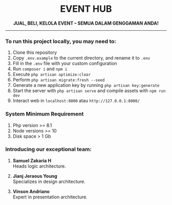 <h1 style="text-align: center; text-transform: uppercase"> Event Hub</h1>
<p style="text-align: center; font-weight: bold; text-transform: uppercase;">Jual, Beli, Kelola Event – Semua dalam Genggaman Anda!</p>
<hr style="">

### To run this project locally, you may need to:
1. Clone this repository
2. Copy `.env.example` to the current directory, and rename it to `.env`
3. Fill in the `.env` file with your custom configuration
4. Run `composer i` and `npm i`
5. Execute `php artisan optimize:clear`
6. Perform `php artisan migrate:fresh --seed`
7. Generate a new application key by running `php artisan key:generate`
8. Start the server with `php artisan serve` and compile assets with `npm run dev`
9. Interact web in `localhost:8000` atau `http://127.0.0.1:8000/`

### System Minimum Requirement</p>
1. Php version >= 8.1
2. Node versions >= 10 
3. Disk space > 1 Gb


### Introducing our exceptional team:
1. **Samuel Zakaria H**
   <br>
   Heads logic architecture.

2. **Jianj Jeraous Young**
   <br>
   Specializes in design architecture.

3. **Vinson Andriano**
   <br>
   Expert in presentation architecture.
